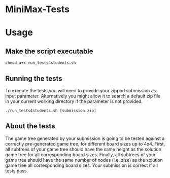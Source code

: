 # MiniMax-Tests


# Usage

## Make the script executable

```
chmod a+x run_tests4students.sh
```

## Running the tests

To execute the tests you will need to provide your zipped submission as input parameter. Alternatively you might allow it to search a default zip file in your current working directory if the parameter is not provided.

```
./run_tests4students.sh [submission.zip]
```

## About the tests

The game tree generated by your submission is going to be tested against a correctly pre-generated game tree, for different board sizes up to 4x4. First, all subtrees of your game tree should have the same height as the solution game tree for all corresponding board sizes. Finally, all subtrees of your game tree should have the same number of nodes (i.e. size) as the solution game tree all corresponding board sizes. Your submission is correct if all tests pass.



